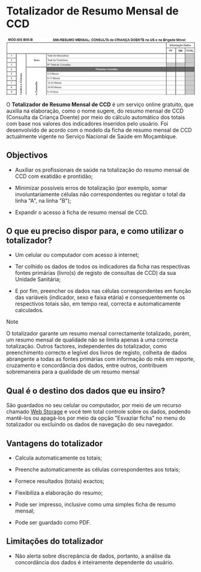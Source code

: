 # Totalizador de Resumo Mensal de CCD

![Trecho do Totalizador do Resumo Mensal de CCD](imagens/totalizador-de-resumo-mensal-de-ccd.png)

O **Totalizador de Resumo Mensal de CCD** é um serviço online gratuito, que auxilia na elaboração, como o nome sugere, do resumo mensal de CCD (Consulta da Criança Doente) por meio do cálculo automático dos totais com base nos valores dos indicadores inseridos pelo usuário. Foi desenvolvido de acordo com o modelo da ficha de resumo mensal de CCD actualmente vigente no Serviço Nacional de Saúde em Moçambique.


## Objectivos

* Auxiliar os profissionais de saúde na totalização do resumo mensal de CCD com exatidão e prontidão;

* Minimizar possíveis erros de totalização (por exemplo, somar involuntariamente células não correspondentes ou registar o total da linha "A", na linha "B");

* Expandir o acesso à ficha de resumo mensal de CCD.


## O que eu preciso dispor para, e como utilizar o totalizador?

* Um celular ou computador com acesso à internet;

* Ter colhido os dados de todos os indicadores da ficha nas respectivas fontes primárias (livro(s) de registo de consultas de CCD) da sua Unidade Sanitária;

* E por fim, preencher os dados nas células correspondentes em função das variáveis (indicador, sexo e faixa etária) e consequentemente os respectivos totais são, em tempo real, correcta e automaticamente calculados.


>[!NOTE]
>
> O totalizador garante um resumo mensal correctamente totalizado, porém, um resumo mensal de qualidade não se limita apenas à uma correcta totalização. Outros factores, independentes do totalizador, como preenchimento correcto e legível dos livros de registo, colheita de dados abrangente a todas as fontes primárias com informação do mês em reporte, cruzamento e concordância dos dados, entre outros, contribuem sobremaneira para a qualidade de um resumo mensal


## Qual é o destino dos dados que eu insiro?

São guardados no seu celular ou computador, por meio de um recurso chamado [Web Storage](https://developer.mozilla.org/pt-BR/docs/Web/API/Web_Storage_API) e você tem total controle sobre os dados, podendo mantê-los ou apagá-los por meio da opção "Esvaziar ficha" no menu do totalizador ou excluindo os dados de navegação do seu navegador.


## Vantagens do totalizador

* Calcula automaticamente os totais;

* Preenche automaticamente as células correspondentes aos totais;

* Fornece resultados (totais) exactos;

* Flexibiliza a elaboração do resumo;

* Pode ser impresso, inclusive como uma simples ficha de resumo mensal;

* Pode ser guardado como PDF.


## Limitações do totalizador

* Não alerta sobre discrepância de dados, portanto, a análise da concordância dos dados é inteiramente dependente do usuário.